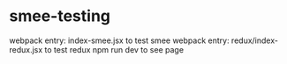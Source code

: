 # smee-testing

webpack entry: index-smee.jsx to test smee
webpack entry: redux/index-redux.jsx to test redux
npm run dev to see page

